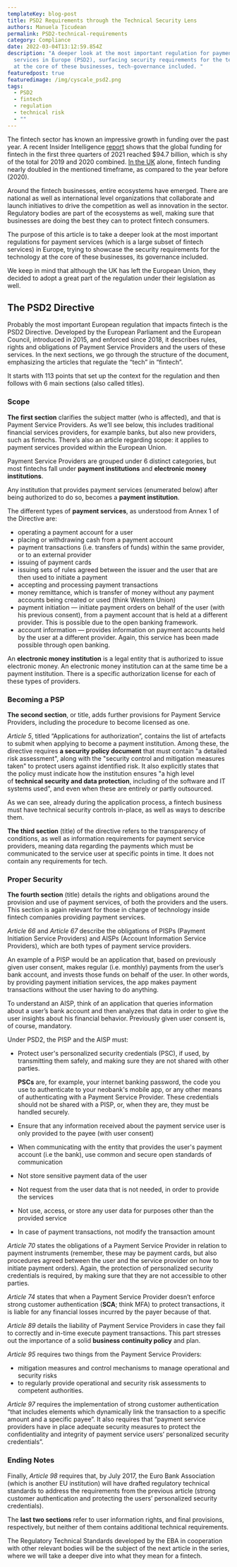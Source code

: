 ```yaml
---
templateKey: blog-post
title: PSD2 Requirements through the Technical Security Lens
authors: Manuela Țicudean
permalink: PSD2-technical-requirements
category: Compliance
date: 2022-03-04T13:12:59.854Z
description: "A deeper look at the most important regulation for payment
  services in Europe (PSD2), surfacing security requirements for the technology
  at the core of these businesses, tech-governance included. "
featuredpost: true
featuredimage: /img/cyscale_psd2.png
tags:
  - PSD2
  - fintech
  - regulation
  - technical risk
  - ""
---
```

The fintech sector has known an impressive growth in funding over the past year. A recent Insider Intelligence [report](https://www.emarketer.com/content/insider-intelligence-fintech-trends-watch-2022) shows that the global funding for fintech in the first three quarters of 2021 reached $94.7 billion, which is shy of the total for 2019 and 2020 combined. [In the UK](https://member.fintech.global/2021/12/15/uk-fintech-funding-nearly-doubled-in-the-first-three-quarters-of-2021-outpacing-global-average/) alone, fintech funding nearly doubled in the mentioned timeframe, as compared to the year before (2020). 

Around the fintech businesses, entire ecosystems have emerged. There are national as well as international level organizations that collaborate and launch initiatives to drive the competition as well as innovation in the sector. Regulatory bodies are part of the ecosystems as well, making sure that businesses are doing the best they can to protect fintech consumers. 

The purpose of this article is to take a deeper look at the most important regulations for payment services (which is a large subset of fintech services) in Europe, trying to showcase the security requirements for the technology at the core of these businesses, its governance included. 

We keep in mind that although the UK has left the European Union, they decided to adopt a great part of the regulation under their legislation as well.

## The PSD2 Directive

Probably the most important European regulation that impacts fintech is the PSD2 Directive. Developed by the European Parliament and the European Council, introduced in 2015, and enforced since 2018, it describes rules, rights and obligations of Payment Service Providers and the users of these services. In the next sections, we go through the structure of the document, emphasizing the articles that regulate the “tech” in “fintech”.

It starts with 113 points that set up the context for the regulation and then follows with 6 main sections (also called titles).

### Scope

**The first section** clarifies the subject matter (who is affected), and that is Payment Service Providers. As we’ll see below, this includes traditional financial services providers, for example banks, but also new providers, such as fintechs. There’s also an article regarding scope: it applies to payment services provided within the European Union.

Payment Service Providers are grouped under 6 distinct categories, but most fintechs fall under **payment institutions** and **electronic money institutions**.

Any institution that provides payment services (enumerated below) after being authorized to do so, becomes a **payment institution**.

The different types of **payment services**, as understood from Annex 1 of the Directive are: 

* operating a payment account for a user
* placing or withdrawing cash from a payment account
* payment transactions (i.e. transfers of funds) within the same provider, or to an external provider
* issuing of payment cards
* issuing sets of rules agreed between the issuer and the user that are then used to initiate a payment
* accepting and processing payment transactions
* money remittance, which is transfer of money without any payment accounts being created or used (think Western Union)
* payment initiation — initiate payment orders on behalf of the user (with his previous consent), from a payment account that is held at a different provider. This is possible due to the open banking framework.
* account information — provides information on payment accounts held by the user at a different provider. Again, this service has been made possible through open banking.

An **electronic money institution** is a legal entity that is authorized to issue electronic money. An electronic money institution can at the same time be a payment institution. There is a specific authorization license for each of these types of providers.

### Becoming a PSP

**The second section**, or title, adds further provisions for Payment Service Providers, including the procedure to become licensed as one.  

*Article 5*, titled “Applications for authorization”, contains the list of artefacts to submit when applying to become a payment institution. Among these, the directive requires **a security policy document** that must contain "a detailed risk assessment", along with the "security control and mitigation measures taken" to protect users against identified risk. It also explicitly states that the policy must indicate how the institution ensures "a high level of **technical security and data protection**, including of the software and IT systems used", and even when these are entirely or partly outsourced. 

As we can see, already during the application process, a fintech business must have technical security controls in-place, as well as ways to describe them.

**The third section** (title) of the directive refers to the transparency of conditions, as well as information requirements for payment service providers, meaning data regarding the payments which must be communicated to the service user at specific points in time. It does not contain any requirements for tech.

### Proper Security

**The fourth section** (title) details the rights and obligations around the provision and use of payment services, of both the providers and the users. This section is again relevant for those in charge of technology inside fintech companies providing payment services.  

*Article 66* and *Article 67* describe the obligations of PISPs (Payment Initiation Service Providers) and AISPs (Account Information Service Providers), which are both types of payment service providers. 

An example of a PISP would be an application that, based on previously given user consent, makes regular (i.e. monthly) payments from the user’s bank account, and invests those funds on behalf of the user. In other words, by providing payment initiation services, the app makes payment transactions without the user having to do anything.

To understand an AISP, think of an application that queries information about a user’s bank account and then analyzes that data in order to give the user insights about his financial behavior. Previously given user consent is, of course, mandatory.

Under PSD2, the PISP and the AISP must: 

* Protect user's personalized security credentials (PSC), if used, by transmitting them safely, and making sure they are not shared with other parties.

  **PSCs** are, for example, your internet banking password, the code you use to authenticate to your neobank's mobile app, or any other means of authenticating with a Payment Service Provider. These credentials should not be shared with a PISP, or, when they are, they must be handled securely.

* Ensure that any information received about the payment service user is only provided to the payee (with user consent) 
* When communicating with the entity that provides the user's payment account (i.e the bank), use common and secure open standards of communication
* Not store sensitive payment data of the user 
* Not request from the user data that is not needed, in order to provide the services
* Not use, access, or store any user data for purposes other than the provided service
* In case of payment transactions, not modify the transaction amount

*Article 70* states the obligations of a Payment Service Provider in relation to payment instruments (remember, these may be payment cards, but also procedures agreed between the user and the service provider on how to initiate payment orders). Again, the protection of personalized security credentials is required, by making sure that they are not accessible to other parties.

*Article 74* states that when a Payment Service Provider doesn’t enforce strong customer authentication (**SCA**; think MFA) to protect transactions, it is liable for any financial losses incurred by the payer because of that.

*Article 89* details the liability of Payment Service Providers in case they fail to correctly and in-time execute payment transactions. This part stresses out the importance of a solid **business continuity policy** and plan.

*Article 95* requires two things from the Payment Service Providers:

* mitigation measures and control mechanisms to manage operational and security risks
* to regularly provide operational and security risk assessments to competent authorities.

*Article 97* requires the implementation of strong customer authentication “that includes elements which dynamically link the transaction to a specific amount and a specific payee”. It also requires that “payment service providers have in place adequate security measures to protect the confidentiality and integrity of payment service users’ personalized security credentials”.

### Ending Notes

Finally, *Article 98* requires that, by July 2017, the Euro Bank Association (which is another EU institution) will have drafted regulatory technical standards to address the requirements from the previous article (strong customer authentication and protecting the users’ personalized security credentials).

The **last two sections** refer to user information rights, and final provisions, respectively, but neither of them contains additional technical requirements.

The Regulatory Technical Standards developed by the EBA in cooperation with other relevant bodies will be the subject of the next article in the series, where we will take a deeper dive into what they mean for a fintech.